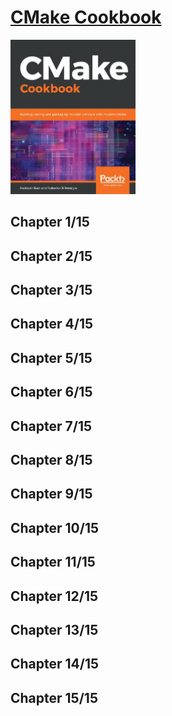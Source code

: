 # [CMake Cookbook](https://www.amazon.com/CMake-Cookbook-Building-packaging-software/dp/1788470710)
<img alt="9781788470711" src="../covers/9781788470711.jpg" width="200"/>


## Chapter 1/15
## Chapter 2/15
## Chapter 3/15
## Chapter 4/15
## Chapter 5/15
## Chapter 6/15
## Chapter 7/15
## Chapter 8/15
## Chapter 9/15
## Chapter 10/15
## Chapter 11/15
## Chapter 12/15
## Chapter 13/15
## Chapter 14/15
## Chapter 15/15
